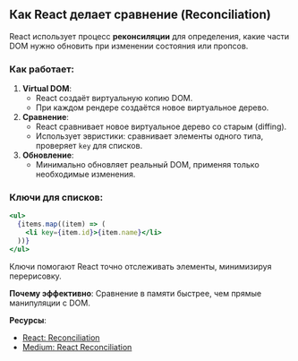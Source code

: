 ## Как React делает сравнение (Reconciliation)

React использует процесс **реконсиляции** для определения, какие части DOM нужно обновить при изменении состояния или пропсов.

### Как работает:

1. **Virtual DOM**:
   - React создаёт виртуальную копию DOM.
   - При каждом рендере создаётся новое виртуальное дерево.
2. **Сравнение**:
   - React сравнивает новое виртуальное дерево со старым (diffing).
   - Использует эвристики: сравнивает элементы одного типа, проверяет `key` для списков.
3. **Обновление**:
   - Минимально обновляет реальный DOM, применяя только необходимые изменения.

### Ключи для списков:

```jsx
<ul>
  {items.map((item) => (
    <li key={item.id}>{item.name}</li>
  ))}
</ul>
```

Ключи помогают React точно отслеживать элементы, минимизируя перерисовку.

**Почему эффективно**: Сравнение в памяти быстрее, чем прямые манипуляции с DOM.

**Ресурсы**:

- [React: Reconciliation](https://react.dev/learn/preserving-and-resetting-state)
- [Medium: React Reconciliation](https://medium.com/@getify/react-reconciliation-explained-1e7e6a6e6e6e)

